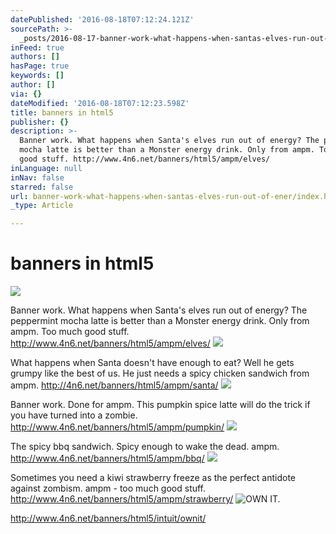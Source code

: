```yaml
---
datePublished: '2016-08-18T07:12:24.121Z'
sourcePath: >-
  _posts/2016-08-17-banner-work-what-happens-when-santas-elves-run-out-of-ener.md
inFeed: true
authors: []
hasPage: true
keywords: []
author: []
via: {}
dateModified: '2016-08-18T07:12:23.598Z'
title: banners in html5
publisher: {}
description: >-
  Banner work. What happens when Santa's elves run out of energy? The peppermint
  mocha latte is better than a Monster energy drink. Only from ampm. Too much
  good stuff. http://www.4n6.net/banners/html5/ampm/elves/
inLanguage: null
inNav: false
starred: false
url: banner-work-what-happens-when-santas-elves-run-out-of-ener/index.html
_type: Article

---
```

# banners in html5
![](https://the-grid-user-content.s3-us-west-2.amazonaws.com/3654777e-df9a-41a6-b915-2b8d6dadb14d.png)

Banner work. What happens when Santa's elves run out of energy? The peppermint mocha latte is better than a Monster energy drink. Only from ampm. Too much good stuff. http://www.4n6.net/banners/html5/ampm/elves/
![](https://the-grid-user-content.s3-us-west-2.amazonaws.com/cfa3c5f5-28de-46ba-95e8-bc5d607ae412.png)

What happens when Santa doesn't have enough to eat? Well he gets grumpy like the best of us. He just needs a spicy chicken sandwich from ampm. http://4n6.net/banners/html5/ampm/santa/
![](https://the-grid-user-content.s3-us-west-2.amazonaws.com/4c6fe7a6-17ca-439f-9dba-0230ab9e36bd.png)

Banner work. Done for ampm. This pumpkin spice latte will do the trick if you have turned into a zombie. http://www.4n6.net/banners/html5/ampm/pumpkin/
![](https://the-grid-user-content.s3-us-west-2.amazonaws.com/74908594-1c46-43e3-8787-33a2f540b85e.png)

The spicy bbq sandwich. Spicy enough to wake the dead. ampm. http://www.4n6.net/banners/html5/ampm/bbq/ ![](https://the-grid-user-content.s3-us-west-2.amazonaws.com/fa2c7657-3377-41dc-b55f-55431f48af7c.png)

Sometimes you need a kiwi strawberry freeze as the perfect antidote against zombism. ampm - too much good stuff. http://www.4n6.net/banners/html5/ampm/strawberry/
![OWN IT.](https://the-grid-user-content.s3-us-west-2.amazonaws.com/95531b8e-94bd-4db2-8881-8f037e33a780.png)

http://www.4n6.net/banners/html5/intuit/ownit/